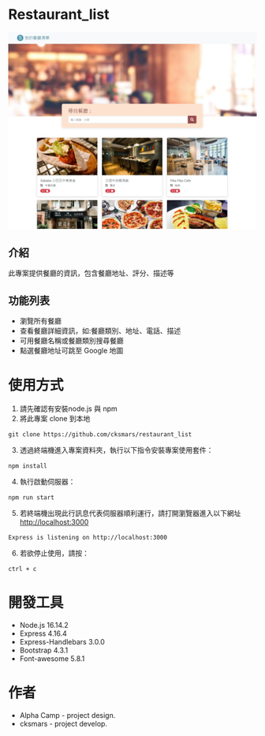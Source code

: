 # Restaurant_list
![Index page about Restaurant List](https://github.com/cksmars/restaurant_list/blob/main/restaurant_list.png)

## 介紹
此專案提供餐廳的資訊，包含餐廳地址、評分、描述等

## 功能列表
- 瀏覽所有餐廳
- 查看餐廳詳細資訊，如:餐廳類別、地址、電話、描述
- 可用餐廳名稱或餐廳類別搜尋餐廳
- 點選餐廳地址可跳至 Google 地圖


# 使用方式
1. 請先確認有安裝node.js 與 npm
2. 將此專案 clone 到本地
```
git clone https://github.com/cksmars/restaurant_list
```
3. 透過終端機進入專案資料夾，執行以下指令安裝專案使用套件：
```
npm install
```
4. 執行啟動伺服器：
```
npm run start
```
5. 若終端機出現此行訊息代表伺服器順利運行，請打開瀏覽器進入以下網址<http://localhost:3000>
```
Express is listening on http://localhost:3000
```
6. 若欲停止使用，請按：
```
ctrl + c
```

# 開發工具
- Node.js 16.14.2
- Express 4.16.4
- Express-Handlebars 3.0.0
- Bootstrap 4.3.1
- Font-awesome 5.8.1

# 作者
- Alpha Camp - project design.
- cksmars - project develop.